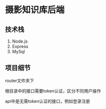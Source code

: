 # 摄影知识库后端

## 技术栈

1. Node.js
2. Express
3. MySql

## 项目细节

router文件夹下

根目录中的接口需要token认证，区分不同用户操作

api中是无需token认证的接口，例如登录注册
